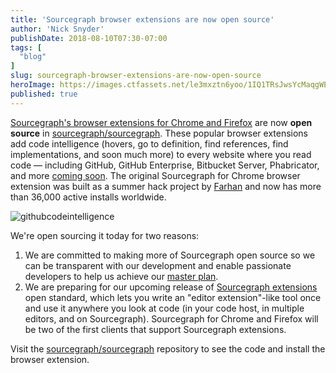 ```yaml
---
title: 'Sourcegraph browser extensions are now open source'
author: 'Nick Snyder'
publishDate: 2018-08-10T07:30-07:00
tags: [
  "blog"
]
slug: sourcegraph-browser-extensions-are-now-open-source
heroImage: https://images.ctfassets.net/le3mxztn6yoo/1IQ1TRsJwsYcMaqgWE2Iw6/4db79f948c15617c782799ece68bf657/hover-tooltip.png
published: true
---
```


[Sourcegraph's browser extensions for Chrome and Firefox](https://docs.sourcegraph.com/integration/browser_extension) are now **open source** in [sourcegraph/sourcegraph](https://github.com/sourcegraph/sourcegraph/tree/master/client/browser). These popular browser extensions add code intelligence (hovers, go to definition, find references, find implementations, and soon much more) to every website where you read code — including GitHub, GitHub Enterprise, Bitbucket Server, Phabricator, and more [coming soon](https://docs.sourcegraph.com/integration/browser_extension). The original Sourcegraph for Chrome browser extension was built as a summer hack project by [Farhan](https://github.com/attfarhan) and now has more than 36,000 active installs worldwide.

![githubcodeintelligence](//images.ctfassets.net/le3mxztn6yoo/1IQ1TRsJwsYcMaqgWE2Iw6/4db79f948c15617c782799ece68bf657/hover-tooltip.png)

We're open sourcing it today for two reasons:

1. We are committed to making more of Sourcegraph open source so we can be transparent with our development and enable passionate developers to help us achieve our [master plan](https://handbook.sourcegraph.com/company/strategy).
2. We are preparing for our upcoming release of [Sourcegraph extensions](https://docs.sourcegraph.com/extensions) open standard, which lets you write an "editor extension"-like tool once and use it anywhere you look at code (in your code host, in multiple editors, and on Sourcegraph). Sourcegraph for Chrome and Firefox will be two of the first clients that support Sourcegraph extensions.

Visit the [sourcegraph/sourcegraph](https://github.com/sourcegraph/sourcegraph/tree/master/client/browser) repository to see the code and install the browser extension.
